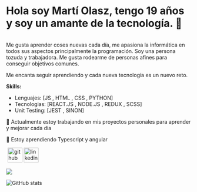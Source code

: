 # Hola soy Martí Olasz, tengo 19 años y soy un amante de la tecnología. 🤟

![]()

Me gusta aprender coses nuevas cada día, me apasiona la informática en todos sus aspectos principalmente la programación.
Soy una persona tozuda y trabajadora.
Me gusta rodearme de personas afines para conseguir objetivos comunes.

Me encanta seguir aprendiendo y cada nueva tecnología es un nuevo reto.

**Skills:**

- Lenguajes: [JS , HTML , CSS , PYTHON]
- Tecnologias: [REACT.JS , NODE.JS , REDUX , SCSS]
- Unit Testing: [JEST , SINON]

🔭 Actualmente estoy trabajando en mis proyectos personales para aprender y mejorar cada dia

🌱 Estoy aprendiendo Typescript y angular


![]() [<img src='https://cdn.jsdelivr.net/npm/simple-icons@3.0.1/icons/github.svg' alt='github' height='40'>](https://github.com/Molasz) [<img src='https://cdn.jsdelivr.net/npm/simple-icons@3.0.1/icons/linkedin.svg' alt='linkedin' height='40'>](https://www.linkedin.com/in/martiolasz/)

<img src='https://www.codewars.com/users/Molasz/badges/micro'>


![GitHub stats](https://github-readme-stats.vercel.app/api?username=Molasz&show_icons=true)  
